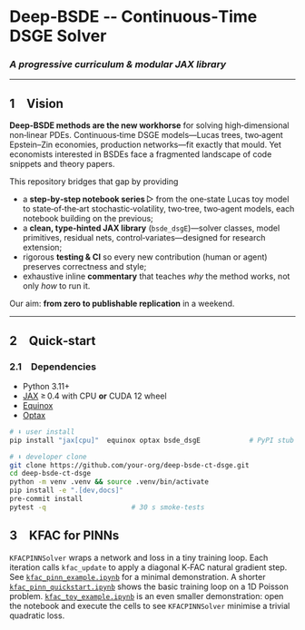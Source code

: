 # Deep‑BSDE ‑‑ Continuous‑Time DSGE Solver
### *A progressive curriculum & modular JAX library*

---

## 1 Vision

**Deep‑BSDE methods are the new workhorse** for solving high‑dimensional
non‑linear PDEs.  Continuous‑time DSGE models—Lucas trees, two‑agent
Epstein–Zin economies, production networks—fit exactly that mould.  Yet
economists interested in BSDEs face a fragmented landscape of code
snippets and theory papers.

This repository bridges that gap by providing

* a **step‑by‑step notebook series** ▷ from the one‑state Lucas toy model
  to state‑of‑the‑art stochastic‑volatility, two‑tree, two‑agent models,
  each notebook building on the previous;
* a **clean, type‑hinted JAX library** (`bsde_dsgE`)—solver classes,
  model primitives, residual nets, control‑variates—designed for
  research extension;
* rigorous **testing & CI** so every new contribution (human or agent)
  preserves correctness and style;
* exhaustive inline **commentary** that teaches *why* the method works,
  not only *how* to run it.

Our aim: **from zero to publishable replication** in a weekend.

---

## 2 Quick‑start

### 2.1 Dependencies

* Python 3.11+
* [JAX](https://github.com/google/jax) ≥ 0.4 with CPU **or** CUDA 12 wheel
* [Equinox](https://github.com/patrick-kidger/equinox)
* [Optax](https://github.com/deepmind/optax)

```bash
# ⬇️ user install
pip install "jax[cpu]"  equinox optax bsde_dsgE            # PyPI stub

# ⬇️ developer clone
git clone https://github.com/your‑org/deep‑bsde‑ct‑dsge.git
cd deep‑bsde‑ct‑dsge
python -m venv .venv && source .venv/bin/activate
pip install -e ".[dev,docs]"
pre‑commit install
pytest -q                     # 30 s smoke‑tests
```

## 3 KFAC for PINNs

`KFACPINNSolver` wraps a network and loss in a tiny training loop. Each
iteration calls `kfac_update` to apply a diagonal K‑FAC natural
gradient step. See
[`kfac_pinn_example.ipynb`](notebooks/kfac_pinn_example.ipynb) for a
minimal demonstration. A shorter
[`kfac_pinn_quickstart.ipynb`](notebooks/kfac_pinn_quickstart.ipynb)
shows the basic training loop on a 1D Poisson problem.
[`kfac_toy_example.ipynb`](notebooks/kfac_toy_example.ipynb) is an even
smaller demonstration: open the notebook and execute the cells to see
`KFACPINNSolver` minimise a trivial quadratic loss.
